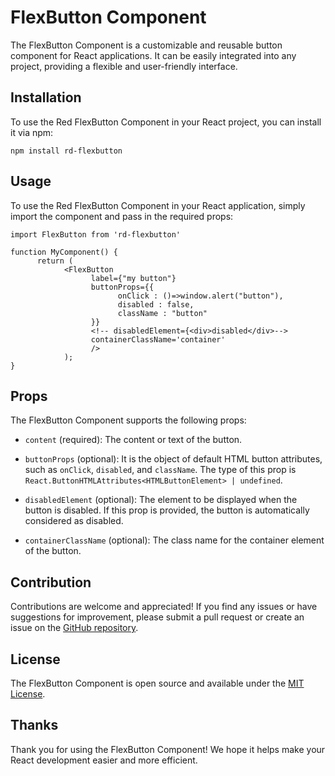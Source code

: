 FlexButton Component
========================

The FlexButton Component is a customizable and reusable button component for React applications. It can be easily integrated into any project, providing a flexible and user-friendly interface.

Installation
------------

To use the Red FlexButton Component in your React project, you can install it via npm:


```
npm install rd-flexbutton
```

Usage
-----

To use the Red FlexButton Component in your React application, simply import the component and pass in the required props:

```
import FlexButton from 'rd-flexbutton'

function MyComponent() { 
      return ( 
            <FlexButton        
                  label={"my button"}
                  buttonProps={{
                        onClick : ()=>window.alert("button"),
                        disabled : false,
                        className : "button"
                  }}
                  <!-- disabledElement={<div>disabled</div>-->
                  containerClassName='container'
                  />
            );
} 
```

Props
-----

The FlexButton Component supports the following props:

*   `content` (required): The content or text of the button.
    
*   `buttonProps` (optional): It is the object of default HTML button attributes, such as `onClick`, `disabled`, and `className`. The type of this prop is `React.ButtonHTMLAttributes<HTMLButtonElement> | undefined`.
    
*   `disabledElement` (optional): The element to be displayed when the button is disabled. If this prop is provided, the button is automatically considered as disabled.
    
*   `containerClassName` (optional): The class name for the container element of the button.


Contribution
------------

Contributions are welcome and appreciated! If you find any issues or have suggestions for improvement, please submit a pull request or create an issue on the [GitHub repository](https://github.com/developerx167/rd-flexbutton/issues).

License
-------

The FlexButton Component is open source and available under the [MIT License](https://opensource.org/licenses/MIT).

Thanks
------

Thank you for using the FlexButton Component! We hope it helps make your React development easier and more efficient.